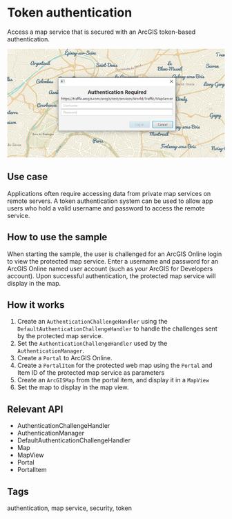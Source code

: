 # Token authentication

Access a map service that is secured with an ArcGIS token-based authentication.

<img src="TokenAuthentication.png"/>

## Use case

Applications often require accessing data from private map services on remote servers. A token authentication system can be used to allow app users who hold a valid username and password to access the remote service.

## How to use the sample

When starting the sample, the user is challenged for an ArcGIS Online login to view the protected map service. Enter a username and password for an ArcGIS Online named user account (such as your ArcGIS for Developers account). Upon successful authentication, the protected map service will display in the map.

## How it works


  1. Create an `AuthenticationChallengeHandler` using the `DefaultAuthenticationChallengeHandler` to handle the challenges sent by the protected map service.
  2. Set the `AuthenticationChallengeHandler` used by the `AuthenticationManager`.
  3. Create a `Portal` to ArcGIS Online.
  4. Create a `PortalItem` for the protected web map using the `Portal` and Item ID of the protected map service as parameters
  5. Create an `ArcGISMap` from the portal item, and display it in a `MapView`
  6. Set the map to display in the map view.


## Relevant API


  * AuthenticationChallengeHandler
  * AuthenticationManager
  * DefaultAuthenticationChallengeHandler
  * Map
  * MapView
  * Portal
  * PortalItem


## Tags

authentication, map service, security, token